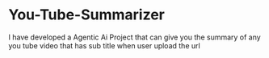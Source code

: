 # You-Tube-Summarizer
I have developed a Agentic Ai Project that can give you the summary of any you tube video that has sub title when user upload the url
